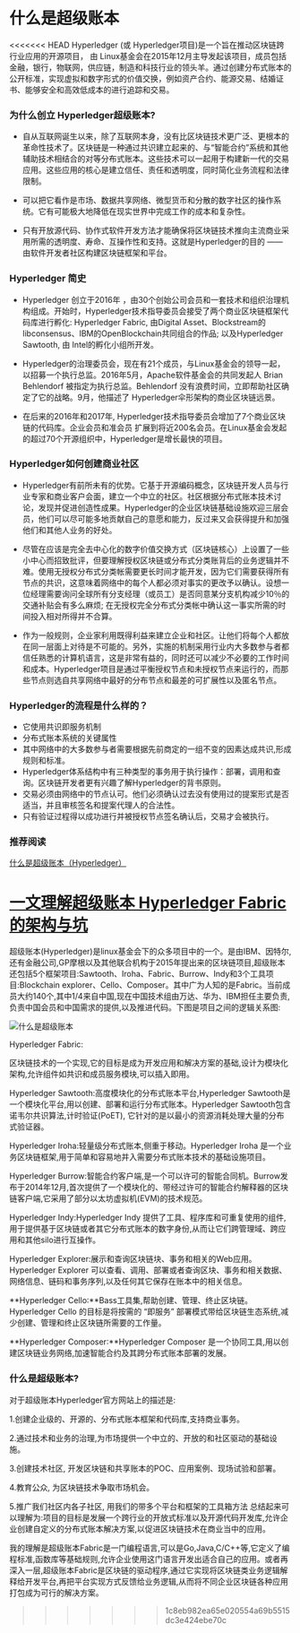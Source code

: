 # 什么是超级账本

<<<<<<< HEAD
Hyperledger (或 Hyperledger项目)是一个旨在推动区块链跨行业应用的开源项目， 由 Linux基金会在2015年12月主导发起该项目，成员包括金融，银行，物联网，供应链，制造和科技行业的领头羊。通过创建分布式账本的公开标准，实现虚拟和数字形式的价值交换，例如资产合约、能源交易、结婚证书、能够安全和高效低成本的进行追踪和交易。


### 为什么创立 Hyperledger超级账本?

+ 自从互联网诞生以来，除了互联网本身，没有比区块链技术更广泛、更根本的革命性技术了。区块链是一种通过共识建立起来的、与“智能合约”系统和其他辅助技术相结合的对等分布式账本。这些技术可以一起用于构建新一代的交易应用。这些应用的核心是建立信任、责任和透明度，同时简化业务流程和法律限制。

+ 可以把它看作是市场、数据共享网络、微型货币和分散的数字社区的操作系统。它有可能极大地降低在现实世界中完成工作的成本和复杂性。

+ 只有开放源代码、协作式软件开发方法才能确保将区块链技术推向主流商业采用所需的透明度、寿命、互操作性和支持。这就是Hyperledger的目的 —— 由软件开发者社区构建区块链框架和平台。

### Hyperledger 简史

+ Hyperledger 创立于2016年 ，由30个创始公司会员和一套技术和组织治理机构组成。开始时，Hyperledger技术指导委员会接受了两个商业区块链框架代码库进行孵化: Hyperledger Fabric, 由Digital Asset、Blockstream的libconsensus、IBM的OpenBlockchain共同组合的作品; 以及Hyperledger Sawtooth, 由 Intel的孵化小组所开发。

+ Hyperledger的治理委员会，现在有21个成员，与Linux基金会的领导一起，以招募一个执行总监。2016年5月，Apache软件基金会的共同发起人 Brian Behlendorf 被指定为执行总监。Behlendorf 没有浪费时间，立即帮助社区确定了它的战略。9月，他描述了 Hyperledger伞形架构的商业区块链远景。

+ 在后来的2016年和2017年, Hyperledger技术指导委员会增加了7个商业区块链的代码库。企业会员和准会员 扩展到将近200名会员。在Linux基金会发起的超过70个开源组织中，Hyperledger是增长最快的项目。


### Hyperledger如何创建商业社区
 
+ Hyperledger有前所未有的优势。它基于开源编码概念，区块链开发人员与行业专家和商业客户会面，建立一个中立的社区。社区根据分布式账本技术讨论，发现并促进创造性成果。Hyperledger的企业区块链基础设施欢迎三层会员，他们可以尽可能多地贡献自己的意愿和能力，反过来又会获得提升和加强他们和其他人业务的好处。

+ 尽管在应该是完全去中心化的数字价值交换方式（区块链核心）上设置了一些小中心而招致批评，但要理解授权区块链或分布式分类账背后的业务逻辑并不难。使用无授权分布式分类帐需要更长时间才能开发，因为它们需要获得所有节点的共识，这意味着网络中的每个人都必须对事实的更改予以确认。设想一位经理需要询问全球所有分支经理（或员工）是否同意某分支机构减少10％的交通补贴会有多么麻烦; 在无授权完全分布式分类帐中确认这一事实所需的时间投入相对所得并不合算。

+ 作为一般规则，企业家利用既得利益来建立企业和社区。让他们将每个人都放在同一层面上对待是不可能的。另外，实施的机制采用行业内大多数参与者都信任熟悉的计算机语言，这是非常有益的，同时还可以减少不必要的工作时间和成本。Hyperledger项目是通过平衡授权节点和未授权节点来运行的，而那些节点则选自共享网络中最好的分布节点和最差的可扩展性以及匿名节点。


### Hyperledger的流程是什么样的？

 

+ 它使用共识即服务机制
+ 分布式账本系统的关键属性 
+ 其中网络中的大多数参与者需要根据先前商定的一组不变的因素达成共识,形成规则和标准。 
+ Hyperledger体系结构中有三种类型的事务用于执行操作：部署，调用和查询。区块链开发者更有兴趣了解Hyperledger的背书原则。 
+ 交易必须由网络中的节点认可。他们必须确认过去没有使用过的提案形式是否适当，并且审核签名和提案代理人的合法性。
+ 只有验证过程得以成功进行并被授权节点签名确认后，交易才会被执行。


### 推荐阅读

[什么是超级账本（Hyperledger）](http://www.5bite.com/post/6305.html)

[一文理解超级账本 Hyperledger Fabric 的架构与坑](https://www.infoq.cn/article/hyperledger-fabric-architecture-trap)
=======
超级账本(Hyperledger)是linux基金会下的众多项目中的一个。是由IBM、因特尔,还有金融公司,GP摩根以及其他联合机构于2015年提出来的区块链项目,超级账本还包括5个框架项目:Sawtooth、Iroha、Fabric、Burrow、Indy和3个工具项目:Blockchain explorer、Cello、Composer。其中广为人知的是Fabric。当前成员大约140个,其中1/4来自中国,现在中国技术组由万达、华为、IBM担任主要负责,负责中国会员和中国需求的提供,以及推进代码。下图是项目之间的逻辑关系图:

![什么是超级账本](https://cdn.bsatoshi.com/2019/07/07/15624934863665.jpg)

Hyperledger Fabric:

区块链技术的一个实现,它的目标是成为开发应用和解决方案的基础,设计为模块化架构,允许组件如共识和成员服务模块,可以插入即用。

Hyperledger Sawtooth:高度模块化的分布式账本平台,Hyperledger Sawtooth是一个模块化平台,用以创建、部署和运行分布式账本。Hyperledger Sawtooth包含诺韦尔共识算法,计时验证(PoET), 它针对的是以最小的资源消耗处理大量的分布式验证器。

Hyperledger Iroha:轻量级分布式账本,侧重于移动。Hyperledger Iroha 是一个业务区块链框架,用于简单和容易地并入需要分布式账本技术的基础设施项目。

Hyperledger Burrow:智能合约客户端,是一个可以许可的智能合同机。Burrow发布于2014年12月,首次提供了一个模块化的、带经过许可的智能合约解释器的区块链客户端,它采用了部分以太坊虚拟机(EVM)的技术规范。

Hyperledger Indy:Hyperledger Indy 提供了工具、程序库和可重复使用的组件,用于提供基于区块链或者其它分布式账本的数字身份,从而让它们跨管理域、跨应用和其他silo进行互操作。

Hyperledger Explorer:展示和查询区块链块、事务和相关的Web应用。Hyperledger Explorer 可以查看、调用、部署或者查询区块、事务和相关数据、网络信息、链码和事务序列,以及任何其它保存在账本中的相关信息。

**Hyperledger Cello:**Bass工具集,帮助创建、管理、终止区块链。Hyperledger Cello 的目标是将按需的 “即服务” 部署模式带给区块链生态系统,减少创建、管理和终止区块链所需要的工作量。

**Hyperledger Composer:**Hyperledger Composer 是一个协同工具,用以创建区块链业务网络,加速智能合约及其跨分布式账本部署的发展。

### 什么是超级账本?

对于超级账本Hyperledger官方网站上的描述是:

1.创建企业级的、开源的、分布式账本框架和代码库,支持商业事务。

2.通过技术和业务的治理,为市场提供一个中立的、开放的和社区驱动的基础设施。

3.创建技术社区, 开发区块链和共享账本的POC、应用案例、现场试验和部署。

4.教育公众, 为区块链技术争取市场机会。

5.推广我们社区内各子社区, 用我们的带多个平台和框架的工具箱方法 总结起来可以理解为:项目的目标是发展一个跨行业的开放式标准以及开源代码开发库,允许企业创建自定义的分布式账本解决方案,以促进区块链技术在商业当中的应用。

我的理解是超级账本Fabric是一门编程语言,可以是Go,Java,C/C++等,它定义了编程标准,函数库等基础规则,允许企业使用这门语言开发出适合自己的应用。或者再深入一层,超级账本Fabric是区块链的驱动程序,通过它实现将区块链类业务逻辑解释给开发平台,再把平台实现方式反馈给业务逻辑,从而将不同企业区块链各种应用打包成为可行的解决方案。
>>>>>>> 1c8eb982ea65e020554a69b5515dc3e424ebe70c
